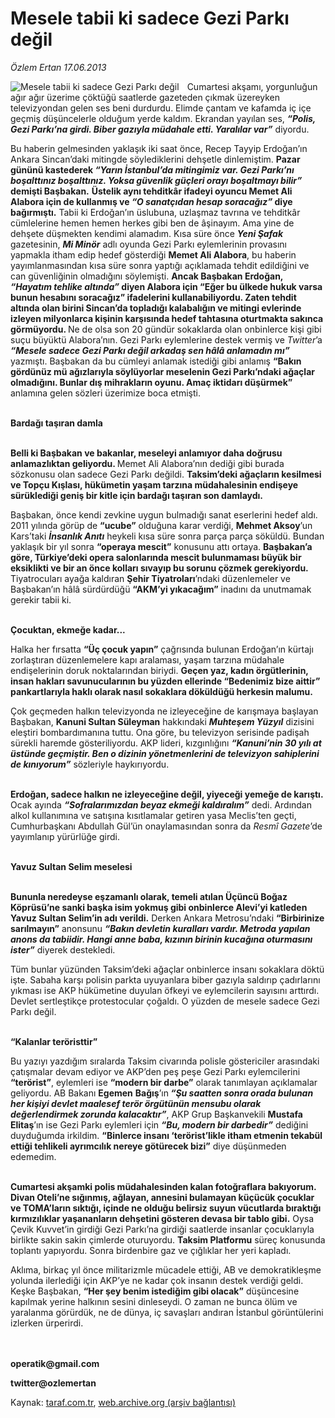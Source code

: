 # Mesele tabii ki sadece Gezi Parkı değil

*Özlem Ertan 17.06.2013*

<div class="yazi"><img align="left" alt="Mesele tabii ki sadece Gezi Parkı değil" border="0" src="http://www.taraf.com.tr/fotoraflar/makaleler/mesele-tabii-ki-sadece-gezi-parki-degil_2714_orijinal.jpg" style="border-right-width:10px; border-color:#FFFFFF"/><p>Cumartesi akşamı, yorgunluğun ağır ağır üzerime çöktüğü saatlerde gazeteden çıkmak üzereyken televizyondan gelen ses beni durdurdu. Elimde çantam ve kafamda iç içe geçmiş düşüncelerle olduğum yerde kaldım. Ekrandan yayılan ses, <b><i>“Polis, Gezi Parkı’na girdi. Biber gazıyla müdahale etti. Yaralılar var”</i></b> diyordu. </p>
<p>Bu haberin gelmesinden yaklaşık iki saat önce, Recep Tayyip Erdoğan’ın Ankara Sincan’daki mitingde söylediklerini dehşetle dinlemiştim. <b>Pazar gününü kastederek <i>“Yarın İstanbul’da mitingimiz var. Gezi Parkı’nı boşalttınız boşalttınız. Yoksa güvenlik güçleri orayı boşaltmayı bilir” </i>demişti Başbakan.</b> <b>Üstelik aynı tehditkâr ifadeyi oyuncu Memet Ali Alabora için de kullanmış ve <i>“O sanatçıdan hesap soracağız”</i> diye bağırmıştı.</b> Tabii ki Erdoğan’ın üslubuna, uzlaşmaz tavrına ve tehditkâr cümlelerine hemen hemen herkes gibi ben de âşinayım. Ama yine de dehşete düşmekten kendimi alamadım. Kısa süre önce <b><i>Yeni Şafak</i></b> gazetesinin, <b><i>Mi Minör</i></b> adlı oyunda Gezi Parkı eylemlerinin provasını yapmakla itham edip hedef gösterdiği <b>Memet Ali Alabora</b>, bu haberin yayımlanmasından kısa süre sonra yaptığı açıklamada tehdit edildiğini ve can güvenliğinin olmadığını söylemişti. <b>Ancak Başbakan Erdoğan, <i>“Hayatım tehlike altında”</i> diyen Alabora için “Eğer bu ülkede hukuk varsa bunun hesabını soracağız” ifadelerini kullanabiliyordu. Zaten tehdit altında olan birini Sincan’da topladığı kalabalığın ve mitingi evlerinde izleyen milyonlarca kişinin karşısında hedef tahtasına oturtmakta sakınca görmüyordu. </b>Ne de olsa son 20 gündür sokaklarda olan onbinlerce kişi gibi suçu büyüktü Alabora’nın. Gezi Parkı eylemlerine destek vermiş ve <i>Twitter</i>’a <b><i>“Mesele sadece Gezi Parkı değil arkadaş sen hâlâ anlamadın mı”</i></b> yazmıştı. Başbakan da bu cümleyi anlamak istediği gibi anlamış <b>“Bakın gördünüz mü ağızlarıyla söylüyorlar meselenin Gezi Parkı’ndaki ağaçlar olmadığını. Bunlar dış mihrakların oyunu. Amaç iktidarı düşürmek”</b> anlamına gelen sözleri üzerimize boca etmişti. </p>
<p><b><br/>Bardağı taşıran damla</b></p>
<p><b><br/>Belli ki Başbakan ve bakanlar, meseleyi anlamıyor daha doğrusu anlamazlıktan geliyordu. </b>Memet Ali Alabora’nın dediği gibi burada sözkonusu olan sadece Gezi Parkı değildi. <b>Taksim’deki ağaçların kesilmesi ve Topçu Kışlası, hükümetin yaşam tarzına müdahalesinin endişeye sürüklediği geniş bir kitle için bardağı taşıran son damlaydı. </b></p>
<p>Başbakan, önce kendi zevkine uygun bulmadığı sanat eserlerini hedef aldı. 2011 yılında görüp de <b>“ucube”</b> olduğuna karar verdiği, <b>Mehmet Aksoy</b>’un Kars’taki <b><i>İnsanlık Anıtı</i></b> heykeli kısa süre sonra parça parça söküldü. Bundan yaklaşık bir yıl sonra <b>“operaya mescit”</b> konusunu attı ortaya. <b>Başbakan’a göre, Türkiye’deki opera salonlarında mescit bulunmaması büyük bir eksiklikti ve bir an önce kolları sıvayıp bu sorunu çözmek gerekiyordu.</b> Tiyatrocuları ayağa kaldıran <b>Şehir Tiyatroları</b>’ndaki düzenlemeler ve Başbakan’ın hâlâ sürdürdüğü <b>“AKM’yi yıkacağım”</b> inadını da unutmamak gerekir tabii ki. </p>
<p><b><br/>Çocuktan, ekmeğe kadar...</b></p>
<p>Halka her fırsatta <b>“Üç çocuk yapın”</b> çağrısında bulunan Erdoğan’ın kürtajı zorlaştıran düzenlemelere kapı aralaması, yaşam tarzına müdahale endişelerinin doruk noktalarından biriydi. <b>Geçen yaz, kadın örgütlerinin, insan hakları savunucularının bu yüzden ellerinde “Bedenimiz bize aittir” pankartlarıyla haklı olarak nasıl sokaklara döküldüğü herkesin malumu. </b></p>
<p>Çok geçmeden halkın televizyonda ne izleyeceğine de karışmaya başlayan Başbakan, <b>Kanuni Sultan Süleyman</b> hakkındaki <b><i>Muhteşem Yüzyıl</i></b> dizisini eleştiri bombardımanına tuttu. Ona göre, bu televizyon serisinde padişah sürekli haremde gösteriliyordu. AKP lideri, kızgınlığını <b><i>“Kanuni’nin 30 yılı at üstünde geçmiştir. Ben o dizinin yönetmenlerini de televizyon sahiplerini de kınıyorum”</i></b> sözleriyle haykırıyordu. </p>
<p><b><br/>Erdoğan, sadece halkın ne izleyeceğine değil, yiyeceği yemeğe de karıştı.</b> Ocak ayında <b><i>“Sofralarımızdan beyaz ekmeği kaldıralım”</i></b> dedi. Ardından alkol kullanımına ve satışına kısıtlamalar getiren yasa Meclis’ten geçti, Cumhurbaşkanı Abdullah Gül’ün onaylamasından sonra da <i>Resmî Gazete</i>’de yayımlanıp yürürlüğe girdi. </p>
<p><b><br/>Yavuz Sultan Selim meselesi</b></p>
<p><b><br/>Bununla neredeyse eşzamanlı olarak, temeli atılan Üçüncü Boğaz Köprüsü’ne sanki başka isim yokmuş gibi onbinlerce Alevi’yi katleden Yavuz Sultan Selim’in adı verildi.</b> Derken Ankara Metrosu’ndaki <b>“Birbirinize sarılmayın”</b> anonsunu <b><i>“Bakın devletin kuralları vardır. Metroda yapılan anons da tabiidir. Hangi anne baba, kızının birinin kucağına oturmasını ister”</i></b> diyerek destekledi. </p>
<p>Tüm bunlar yüzünden Taksim’deki ağaçlar onbinlerce insanı sokaklara döktü işte. Sabaha karşı polisin parkta uyuyanlara biber gazıyla saldırıp çadırlarını yıkması ise AKP hükümetine duyulan öfkeyi ve eylemcilerin sayısını arttırdı. Devlet sertleştikçe protestocular çoğaldı. O yüzden de mesele sadece Gezi Parkı değil. </p>
<p><b><br/>“Kalanlar teröristtir”</b></p>
<p>Bu yazıyı yazdığım sıralarda Taksim civarında polisle göstericiler arasındaki çatışmalar devam ediyor ve AKP’den peş peşe Gezi Parkı eylemcilerini <b>“terörist”</b>, eylemleri ise <b>“modern bir darbe”</b> olarak tanımlayan açıklamalar geliyordu. AB Bakanı <b>Egemen</b> <b>Bağış</b>’ın<b> <i>“Şu saatten sonra orada bulunan her kişiyi devlet maalesef terör örgütünün mensubu olarak değerlendirmek zorunda kalacaktır”</i></b>, AKP Grup Başkanvekili <b>Mustafa Elitaş</b>’ın ise Gezi Parkı eylemleri için <b><i>“Bu, modern bir darbedir”</i></b> dediğini duyduğumda irkildim. <b>“Binlerce insanı ‘terörist’likle itham etmenin tekabül ettiği tehlikeli ayrımcılık nereye götürecek bizi”</b> diye düşünmeden edemedim. </p>
<p><b><br/>Cumartesi akşamki polis müdahalesinden kalan fotoğraflara bakıyorum. Divan Oteli’ne sığınmış, ağlayan, annesini bulamayan küçücük çocuklar ve TOMA’ların sıktığı, içinde ne olduğu belirsiz suyun vücutlarda bıraktığı kırmızılıklar yaşananların dehşetini gösteren devasa bir tablo gibi.</b> Oysa Çevik Kuvvet’in girdiği Gezi Parkı’na girdiği saatlerde insanlar çocuklarıyla birlikte sakin sakin çimlerde oturuyordu. <b>Taksim Platformu</b> süreç konusunda toplantı yapıyordu. Sonra birdenbire gaz ve çığlıklar her yeri kapladı. </p>
<p>Aklıma, birkaç yıl önce militarizmle mücadele ettiği, AB ve demokratikleşme yolunda ilerlediği için AKP’ye ne kadar çok insanın destek verdiği geldi. Keşke Başbakan, <b>“Her şey benim istediğim gibi olacak”</b> düşüncesine kapılmak yerine halkının sesini dinleseydi. O zaman ne bunca ölüm ve yaralanma görürdük, ne de dünya, iç savaşları andıran İstanbul görüntülerini izlerken ürperirdi. </p>
<p><b><br/><br/>operatik@gmail.com</b></p>
<p><b>twitter@ozlemertan</b></p>
</div>

Kaynak: [taraf.com.tr](http://www.taraf.com.tr:80/ozlem-ertan-3/makale-mesele-tabii-ki-sadece-gezi-parki-degil.htm), [web.archive.org (arşiv bağlantısı)](http://web.archive.org/web/20130620163415/http://www.taraf.com.tr:80/ozlem-ertan-3/makale-mesele-tabii-ki-sadece-gezi-parki-degil.htm)
